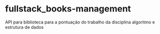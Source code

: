 # fullstack_books-management
API para biblioteca para a pontuação do trabalho da disciplina algoritmo e estrutura de dados
